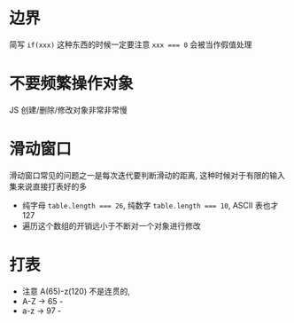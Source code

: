 # 边界
简写 `if(xxx)` 这种东西的时候一定要注意 `xxx === 0` 会被当作假值处理
# 不要频繁操作对象
JS 创建/删除/修改对象非常非常慢
# 滑动窗口
滑动窗口常见的问题之一是每次迭代要判断滑动的距离, 这种时候对于有限的输入集来说直接打表好的多
+ 纯字母 `table.length === 26`, 纯数字 `table.length === 10`, ASCII 表也才 127
+ 遍历这个数组的开销远小于不断对一个对象进行修改
# 打表
+ 注意 A(65)-z(120) 不是连贯的,
+ A-Z -> 65 - 
+ a-z -> 97 - 